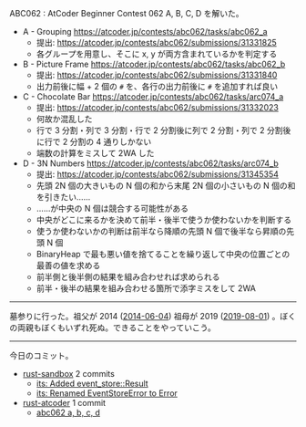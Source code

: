 ABC062 : AtCoder Beginner Contest 062 A, B, C, D を解いた。

- A - Grouping
  <https://atcoder.jp/contests/abc062/tasks/abc062_a>
  - 提出: <https://atcoder.jp/contests/abc062/submissions/31331825>
  - 各グループを用意し、そこに x, y が両方含まれているかを判定する
- B - Picture Frame
  <https://atcoder.jp/contests/abc062/tasks/abc062_b>
  - 提出: <https://atcoder.jp/contests/abc062/submissions/31331840>
  - 出力前後に幅 + 2 個の `#` を、各行の出力前後に `#` を追加すれば良い
- C - Chocolate Bar
  <https://atcoder.jp/contests/abc062/tasks/arc074_a>
  - 提出: <https://atcoder.jp/contests/abc062/submissions/31332023>
  - 何故か混乱した
  - 行で 3 分割・列で 3 分割・行で 2 分割後に列で 2 分割・列で 2 分割後に行で 2 分割の 4 通りしかない
  - 端数の計算をミスして 2WA した
- D - 3N Numbers
  <https://atcoder.jp/contests/abc062/tasks/arc074_b>
  - 提出: <https://atcoder.jp/contests/abc062/submissions/31345354>
  - 先頭 2N 個の大きいもの N 個の和から末尾 2N 個の小さいもの N 個の和を引きたい……
  - ……が中央の N 個は競合する可能性がある
  - 中央がどこに来るかを決めて前半・後半で使うか使わないかを判断する
  - 使うか使わないかの判断は前半なら降順の先頭 N 個で後半なら昇順の先頭 N 個
  - BinaryHeap で最も悪い値を捨てることを繰り返して中央の位置ごとの最善の値を求める
  - 前半側と後半側の結果を組み合わせれば求められる
  - 前半・後半の結果を組み合わせる箇所で添字ミスをして 2WA

---

墓参りに行った。祖父が 2014 ([2014-06-04]) 祖母が 2019 ([2019-08-01]) 。ぼくの両親もぼくもいずれ死ぬ。できることをやっていこう。

---

今日のコミット。

- [rust-sandbox](https://github.com/bouzuya/rust-sandbox) 2 commits
  - [its: Added event_store::Result](https://github.com/bouzuya/rust-sandbox/commit/d0e36eb62bf580b3b91ecbab12e28e6a7e1e0d1c)
  - [its: Renamed EventStoreError to Error](https://github.com/bouzuya/rust-sandbox/commit/9992cf7aab5b86206f9aa0f3ae381e46410e8967)
- [rust-atcoder](https://github.com/bouzuya/rust-atcoder) 1 commit
  - [abc062 a, b, c, d](https://github.com/bouzuya/rust-atcoder/commit/24b6892f450d943d9857cfa04aeadd37667880c5)

[2014-06-04]: https://blog.bouzuya.net/2014/06/04/
[2019-08-01]: https://blog.bouzuya.net/2019/08/01/
